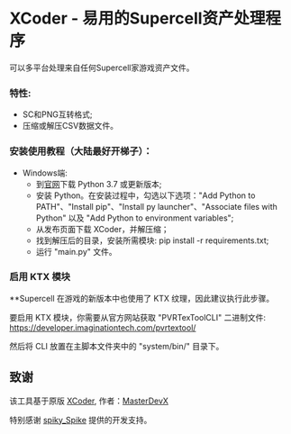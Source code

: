 # XCoder - 易用的Supercell资产处理程序
可以多平台处理来自任何Supercell家游戏资产文件。

### 特性:
- SC和PNG互转格式;
- 压缩或解压CSV数据文件。

### 安装使用教程（大陆最好开梯子）：
- Windows端:
  - 到[官网](https://www.python.org/downloads/)下载 Python 3.7 或更新版本;
  - 安装 Python。在安装过程中，勾选以下选项："Add Python to PATH"、"Install pip"、"Install py launcher"、"Associate files with Python" 以及 "Add Python to environment variables";
  - 从发布页面下载 XCoder，并解压缩；
  - 找到解压后的目录，安装所需模块: pip install -r requirements.txt;
  - 运行 "main.py" 文件。

### 启用 KTX 模块

**Supercell 在游戏的新版本中也使用了 KTX 纹理，因此建议执行此步骤。

要启用 KTX 模块，你需要从官方网站获取 "PVRTexToolCLI" 二进制文件: https://developer.imaginationtech.com/pvrtextool/

然后将 CLI 放置在主脚本文件夹中的 "system/bin/" 目录下。

## 致谢
该工具基于原版 [XCoder](https://github.com/MasterDevX/xcoder), 作者：[MasterDevX](https://github.com/MasterDevX)</br>

特别感谢 [spiky_Spike](https://github.com/spiky-s) 提供的开发支持。
